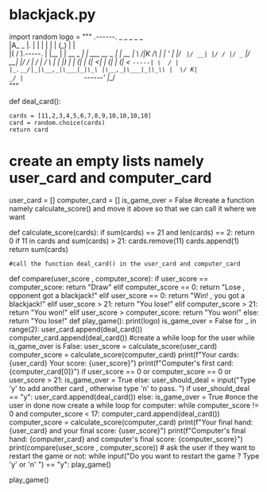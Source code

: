 # blackjack.py
import random 
logo = """
.------.            _     _            _    _            _    
|A_  _ |.          | |   | |          | |  (_)          | |   
|( \/ ).-----.     | |__ | | __ _  ___| | ___  __ _  ___| | __
| \  /|K /\  |     | '_ \| |/ _` |/ __| |/ / |/ _` |/ __| |/ /
|  \/ | /  \ |     | |_) | | (_| | (__|   <| | (_| | (__|   < 
`-----| \  / |     |_.__/|_|\__,_|\___|_|\_\ |\__,_|\___|_|\_\\
      |  \/ K|                            _/ |                
      `------'                           |__/           
"""

                   

def deal_card():
    
    cards = [11,2,3,4,5,6,7,8,9,10,10,10,10]
    card = random.choice(cards)
    return card
# create an empty lists namely user_card and computer_card
user_card = []
computer_card = []
is_game_over = False
#create a function namely calculate_score() and move it above so that we can call it where we want
    

def calculate_score(cards):
    if sum(cards) == 21 and len(cards) == 2:
        return 0 
    if 11 in cards and sum(cards) > 21:
        cards.remove(11)
        cards.append(1)
    return sum(cards)

    #call the function deal_card() in the user_card and computer_card
def compare(user_score , computer_score):
    if user_score == computer_score:
        return "Draw"
    elif computer_score == 0:
        return "Lose , opponent got a blackjack!"
    elif user_score == 0:
        return "Win! , you got a blackjack!"
    elif user_score > 21:
        return "You lose!"
    elif computer_score > 21:
        return "You won!"
    elif user_score > computer_score:
        return "You won!"
    else:
        return "You lose!"
def play_game():
    print(logo)
    is_game_over = False
    for _ in range(2):
        user_card.append(deal_card())
        computer_card.append(deal_card())
    #create a while loop for the user
    while is_game_over is False:
        user_score = calculate_score(user_card) 
        computer_score = calculate_score(computer_card)
        print(f"Your cards: {user_card} Your score: {user_score}")
        print(f"Computer's first card: {computer_card[0]}")
        if user_score == 0 or computer_score == 0 or user_score > 21:
            is_game_over = True
        else:
            user_should_deal = input("Type 'y' to add another card , otherwise type 'n' to pass. ")
            if user_should_deal == "y":
                user_card.append(deal_card())
            else:
                is_game_over = True
    #once the user in done now create a while loop for computer:
    while computer_score != 0 and computer_score < 17:
        computer_card.append(deal_card())
        computer_score = calculate_score(computer_card)
    print(f"Your final hand: {user_card} and your final score: {user_score}")
    print(f"Computer's final hand: {computer_card} and computer's final score: {computer_score}")
    print(compare(user_score , computer_score))
    # ask the user if they want to restart the game or not:
    while input("Do you want to restart the game ? Type 'y' or 'n' ") == "y":
        play_game()

play_game()

        




